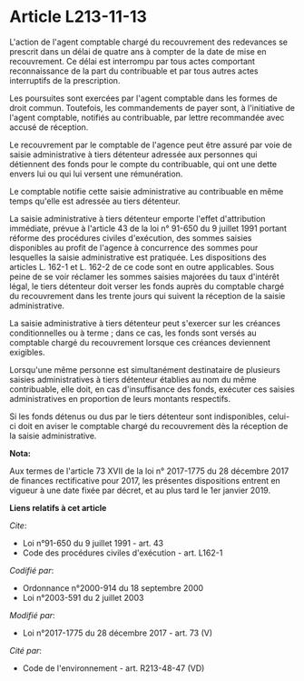# Article L213-11-13

L'action de l'agent comptable chargé du recouvrement des redevances se prescrit dans un délai de quatre ans à compter de la
date de mise en recouvrement. Ce délai est interrompu par tous actes comportant reconnaissance de la part du contribuable et
par tous autres actes interruptifs de la prescription.

Les poursuites sont exercées par l'agent comptable dans les formes de droit commun. Toutefois, les commandements de payer
sont, à l'initiative de l'agent comptable, notifiés au contribuable, par lettre recommandée avec accusé de réception.

Le recouvrement par le comptable de l'agence peut être assuré par voie de saisie administrative à tiers détenteur adressée
aux personnes qui détiennent des fonds pour le compte du contribuable, qui ont une dette envers lui ou qui lui versent une
rémunération.

Le comptable notifie cette saisie administrative au contribuable en même temps qu'elle est adressée au tiers détenteur.

La saisie administrative à tiers détenteur emporte l'effet d'attribution immédiate, prévue à l'article 43 de la loi n° 91-650
du 9 juillet 1991 portant réforme des procédures civiles d'exécution, des sommes saisies disponibles au profit de l'agence à
concurrence des sommes pour lesquelles la saisie administrative est pratiquée. Les dispositions des articles L. 162-1 et L.
162-2 de ce code sont en outre applicables. Sous peine de se voir réclamer les sommes saisies majorées du taux d'intérêt
légal, le tiers détenteur doit verser les fonds auprès du comptable chargé du recouvrement dans les trente jours qui suivent
la réception de la saisie administrative.

La saisie administrative à tiers détenteur peut s'exercer sur les créances conditionnelles ou à terme ; dans ce cas, les
fonds sont versés au comptable chargé du recouvrement lorsque ces créances deviennent exigibles.

Lorsqu'une même personne est simultanément destinataire de plusieurs saisies administratives à tiers détenteur établies au
nom du même contribuable, elle doit, en cas d'insuffisance des fonds, exécuter ces saisies administratives en proportion de
leurs montants respectifs.

Si les fonds détenus ou dus par le tiers détenteur sont indisponibles, celui-ci doit en aviser le comptable chargé du
recouvrement dès la réception de la saisie administrative.

**Nota:**

Aux termes de l'article 73 XVII de la loi n° 2017-1775 du 28 décembre 2017 de finances rectificative pour 2017, les présentes
dispositions entrent en vigueur à une date fixée par décret, et au plus tard le 1er janvier 2019.

**Liens relatifs à cet article**

_Cite_:

  - Loi n°91-650 du 9 juillet 1991 - art. 43
  - Code des procédures civiles d'exécution - art. L162-1

_Codifié par_:

  - Ordonnance n°2000-914 du 18 septembre 2000
  - Loi n°2003-591 du 2 juillet 2003

_Modifié par_:

  - Loi n°2017-1775 du 28 décembre 2017 - art. 73 (V)

_Cité par_:

  - Code de l'environnement - art. R213-48-47 (VD)
